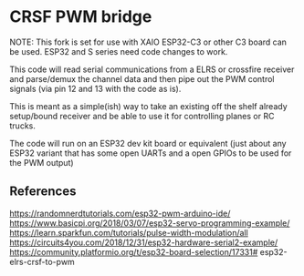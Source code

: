 # CRSF PWM bridge

NOTE: This fork is set for use with XAIO ESP32-C3 or
other C3 board can be used. ESP32 and S series need code changes to work.

This code will read serial communications from a ELRS or crossfire receiver and parse/demux the channel data and then pipe
out the PWM control signals (via pin 12 and 13 with the code as is).

This is meant as a simple(ish) way to take an existing off the shelf already setup/bound receiver and be able to use it for controlling planes or RC trucks.

The code will run on an ESP32 dev kit board or equivalent (just about any ESP32 variant that has some open UARTs and a open GPIOs to be used for the PWM output)

## References
https://randomnerdtutorials.com/esp32-pwm-arduino-ide/
https://www.basicpi.org/2018/03/07/esp32-servo-programming-example/
https://learn.sparkfun.com/tutorials/pulse-width-modulation/all
https://circuits4you.com/2018/12/31/esp32-hardware-serial2-example/
https://community.platformio.org/t/esp32-board-selection/17331# esp32-elrs-crsf-to-pwm
